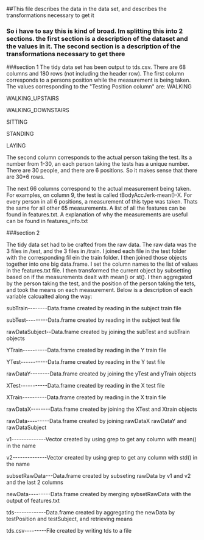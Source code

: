 ##This file describes the data in the data set, and describes the transformations necessary to get it

### So i have to say this is kind of broad. Im splitting this into 2 sections. the first section is a description of the dataset and the values in it. The second section is a description of the transformations necessary to get there

###section 1
The tidy data set has been output to tds.csv. There are 68 columns and 180 rows (not including the header row). The first column corresponds to a persons position while the measurement is being taken. The values corresponding to the "Testing Position column" are:
WALKING

WALKING_UPSTAIRS

WALKING_DOWNSTAIRS


SITTING


STANDING


LAYING



The second column corresponds to the actual person taking the test. Its a number from 1-30, an each person taking the tests has a unique number. There are 30 people, and there are 6 positions. So it makes sense that there are 30*6 rows.


The next 66 columns correspond to the actual measurement being taken. For examples, on column 9, the test is called tBodyAccJerk-mean()-X. For every person in all 6 positions, a measurement of this type was taken. Thats the same for all other 65 measurements. A list of all the features can be found in features.txt. A explanation of why the measurements are useful can be found in features_info.txt

###section 2

The tidy data set had to be crafted from the raw data. The raw data was the 3 files in /test, and the 3 files in /train. I joined each file in the test folder with the corresponding fil ein the train folder. I then joined those objects together into one big data.frame. I set the column names to the list of values in the features.txt file.
I then transformed the current object by subsetting based on if the measurements dealt with mean() or st(). I then aggregated by the person taking the test, and the position of the person taking the tets, and took the means on each measurement. Below is a description of each variable calcualted along the way:

subTrain--------Data.frame created by reading in the subject train file

subTest---------Data.frame created by reading in the subject test file

rawDataSubject--Data.frame created by joining the subTest and subTrain objects

YTrain----------Data.frame created by reading in the Y train file

YTest-----------Data.frame created by reading in the Y test file

rawDataY--------Data.frame created by joining the yTest and yTrain objects

XTest-----------Data.frame created by reading in the X test file

XTrain----------Data.frame created by reading in the X train file

rawDataX--------Data.frame created by joining the XTest and Xtrain objects

rawData---------Data.frame created by joining rawDataX rawDataY and rawDataSubject

v1--------------Vector created by using grep to get any column with mean() in the name

v2--------------Vector created by using grep to get any column with std() in the name

subsetRawData---Data.frame created by subseting rawData by v1 and v2 and the last 2 columns

newData---------Data.frame created by merging sybsetRawData with the output of features.txt

tds-------------Data.frame created by aggregating the newData by testPosition and testSubject, and retrieving means

tds.csv---------File created by writing tds to a file

